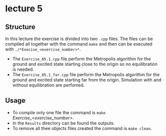 # lecture 5

## Structure
In this lecture the  exercise is divided into two `.cpp` files. The files can be compiled all together with the command `make` and then can be executed with `./*Execise_<exercise_number>*`.
- The `Exercise_05.1.cpp` file perform the Metropolis algorithm for the ground and excited state starting close to the origin so no equilibration is needed.
- The `Exercise_05.1_far.cpp` file perform the Metropolis algorithm for the ground and excited state starting far from the origin. Simulation with and without equilibration are perfomed.

## Usage
- To compile only one file the command is `make` *Exercise_<exercise_number>*.
- In the `Results` directory can be found the outputs.
- To remove all thee objects files created the command is `make clean`.
